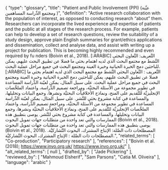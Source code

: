{
    "type": "glossary",
    "title": "Patient and Public Involvement (PPI) (عيِّنة ومجتمع الدِّراسة المساهمين )",
    "definition": "Active research collaboration with the population of interest, as opposed to conducting research “about” them. Researchers can incorporate the lived experience and expertise of patients and the public at all stages of the research process. For example, patients can help to develop a set of research questions, review the suitability of a study design, approve plain English summaries for grant/ethics applications and dissemination, collect and analyse data, and assist with writing up a project for publication. This is becoming highly recommended and even required by fu nders (Boivin et al., 2018). [:ARABIC] التَّعريف: التَّعاون البحثي النَّشط مع مجتمع البحث الذي لديه اهتمام بحثي ما فضلا عن تطبيق البحث عليهم، يمكن للباحثين دمج الخبرة الحياتية وخبرة العينة ومجتمع البحث في جميع مراحل عملية البحث. [:ARABIC] التَّعريف : التَّعاون البحثي النَّشط مع مجتمع البحث الذي لديه اهتمام بحثي ما فضلا عن تطبيق البحث عليهم، يمكن للباحثين دمج الخبرة الحياتية وخبرة العينة ومجتمع البحث في جميع مراحل عملية البحث. على سبيل المثال، يمكن لعيّنة الدِّراسة المساعدة في تطوير مجموعة من الأسئلة البحثيَّة، ومراجعة تصميم الدِّراسة، واعتماد الملخَّصات الإنجليزيَّة للتَّقديم على المنح، ونماذج الأخلاقياَّت البحثيَّة ونشرها، وجمع البيانات وتحليلها، والمساعدة في كتابة مشروع بحثي للنَّشر. على سبيل المثال، يمكن لعيّنة الدِّراسة المساعدة في تطوير مجموعة من الأسئلة البحثيَّة، ومراجعة تصميم الدِّراسة، واعتماد الملخَّصات الإنجليزيَّة للتَّقديم على المنح، ونماذج الأخلاقياَّت البحثيَّة ونشرها، وجمع البيانات وتحليلها، والمساعدة في كتابة مشروع بحثي للنَّشر. يوصى بتطبيق هذه الممارسات والتي تعد واحدة من متطلبات جهات تمويل البحوث (Boivin et al., 2018). يوصى بتطبيق هذه الممارسات والتي تعد واحدة من متطلبات جهات تمويل البحوث (Boivin et al., 2018). المصطلحات ذات الصِّلة: الإنتاج المشترك، البحوث التَّشاركيَّة. المصطلحات ذات الصِّلة : الإنتاج المشترك، البحوث التَّشاركيَّة.",
    "related_terms": [
        "Co-production",
        "Participatory research"
    ],
    "references": [
        "Boivin et al. (2018); https://www.invo.org.uk/ https://www.invo.org.uk/"
    ],
    "alt_related_terms": [
        null
    ],
    "drafted_by": [
        "Jade Pickering"
    ],
    "reviewed_by": [
        "Mahmoud Elsherif",
        "Sam Parsons",
        "Catia M. Oliveira"
    ],
    "language": "arabic"
}